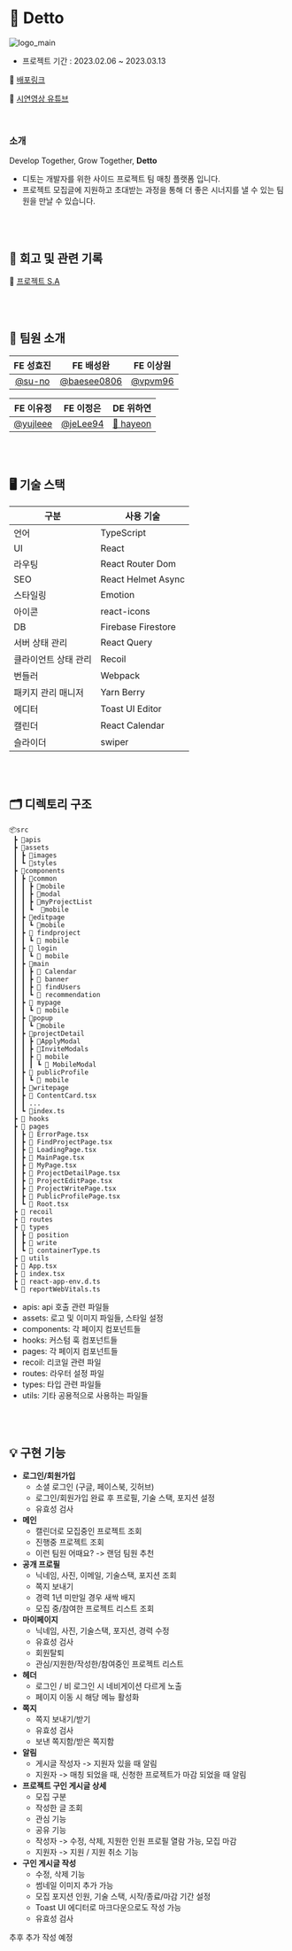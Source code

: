 # 💜 Detto

![logo_main](https://user-images.githubusercontent.com/82587107/221075053-5e92bfbb-dc04-4187-a10e-01cc5ff60f68.gif)

- 프로젝트 기간 : 2023.02.06 ~ 2023.03.13

🔗 [배포링크](https://detto.vercel.app/)

🔗 [시연영상 유튜브](https://www.youtube.com/watch?v=LcIOjxE0Wxs&t=2s)

<br/>

### 소개

Develop Together, Grow Together, **Detto**

- 디토는 개발자를 위한 사이드 프로젝트 팀 매칭 플랫폼 입니다.
- 프로젝트 모집글에 지원하고 초대받는 과정을 통해 더 좋은 시너지를 낼 수 있는 팀원을 만날 수 있습니다.

<br/>
<br/>

## 📝 회고 및 관련 기록

🎉 [프로젝트 S.A](https://sunohvoiin.notion.site/Detto-S-A-cc26bd8ec18f4d969cd06cfc412652fe)

<br/>
<br/>

## 🙌 팀원 소개

|           **FE 성효진**            |                **FE 배성완**                 |            **FE 이상원**             |
| :--------------------------------: | :------------------------------------------: | :----------------------------------: |
| [@su-no](https://github.com/su-no) | [@baesee0806](https://github.com/baesee0806) | [@vpvm96](https://github.com/vpvm96) |

|             **FE 이유정**              |             **FE 이정은**              |              **DE 위하연**               |
| :------------------------------------: | :------------------------------------: | :--------------------------------------: |
| [@yujleee](https://github.com/yujleee) | [@jeLee94](https://github.com/jeLee94) | [💌 hayeon](mailto:coolhayoen@gmail.com) |

<br/>
<br/>

## 🖥 기술 스택

| 구분                 | 사용 기술          |
| -------------------- | ------------------ |
| 언어                 | TypeScript         |
| UI                   | React              |
| 라우팅               | React Router Dom   |
| SEO                  | React Helmet Async |
| 스타일링             | Emotion            |
| 아이콘               | react-icons        |
| DB                   | Firebase Firestore |
| 서버 상태 관리       | React Query        |
| 클라이언트 상태 관리 | Recoil             |
| 번들러               | Webpack            |
| 패키지 관리 매니저   | Yarn Berry         |
| 에디터               | Toast UI Editor    |
| 캘린더               | React Calendar     |
| 슬라이더             | swiper             |

<br/>
<br/>

## 🗂 디렉토리 구조

```
📦src
 ┣ 📂apis
 ┣ 📂assets
 ┃ ┣ 📂images
 ┃ ┗ 📂styles
 ┣ 📂components
 ┃ ┣ 📂common
 ┃ ┃ ┣ 📂mobile
 ┃ ┃ ┣ 📂modal
 ┃ ┃ ┣ 📂myProjectList
 ┃ ┃ ┗  📂mobile
 ┃ ┣ 📂editpage
 ┃ ┃ ┗ 📂mobile
 ┃ ┣ 📂 findproject
 ┃ ┃ ┗ 📂 mobile
 ┃ ┣ 📂 login
 ┃ ┃ ┗ 📂 mobile
 ┃ ┣ 📂main
 ┃ ┃ ┣ 📂 Calendar
 ┃ ┃ ┣ 📂 banner
 ┃ ┃ ┣ 📂 findUsers
 ┃ ┃ ┗ 📂 recommendation
 ┃ ┣ 📂 mypage
 ┃ ┃ ┗ 📂 mobile
 ┃ ┣ 📂popup
 ┃ ┃ ┗ 📂mobile
 ┃ ┣ 📂projectDetail
 ┃ ┃ ┣ 📂ApplyModal
 ┃ ┃ ┣ 📂InviteModals
 ┃ ┃ ┣ 📂 mobile
 ┃ ┃ ┃ ┗ 📂 MobileModal
 ┃ ┣ 📂 publicProfile
 ┃ ┃ ┗ 📂 mobile
 ┃ ┣ 📂writepage
 ┃ ┣ 📜 ContentCard.tsx
 ┃ ┃ ...
 ┃ ┗ 📜index.ts
 ┣ 📂 hooks
 ┣ 📂 pages
 ┃ ┣ 📜 ErrorPage.tsx
 ┃ ┣ 📜 FindProjectPage.tsx
 ┃ ┣ 📜 LoadingPage.tsx
 ┃ ┣ 📜 MainPage.tsx
 ┃ ┣ 📜 MyPage.tsx
 ┃ ┣ 📜 ProjectDetailPage.tsx
 ┃ ┣ 📜 ProjectEditPage.tsx
 ┃ ┣ 📜 ProjectWritePage.tsx
 ┃ ┣ 📜 PublicProfilePage.tsx
 ┃ ┗ 📜 Root.tsx
 ┣ 📂 recoil
 ┣ 📂 routes
 ┣ 📂 types
 ┃ ┣ 📂 position
 ┃ ┣ 📂 write
 ┃ ┗ 📜 containerType.ts
 ┣ 📂 utils
 ┣ 📜 App.tsx
 ┣ 📜 index.tsx
 ┣ 📜 react-app-env.d.ts
 ┗ 📜 reportWebVitals.ts
```

- apis: api 호출 관련 파일들
- assets: 로고 및 이미지 파일들, 스타일 설정
- components: 각 페이지 컴포넌트들
- hooks: 커스텀 훅 컴포넌트들
- pages: 각 페이지 컴포넌트들
- recoil: 리코일 관련 파일
- routes: 라우터 설정 파일
- types: 타입 관련 파일들
- utils: 기타 공용적으로 사용하는 파일들

<br/>
<br/>

## 💡 구현 기능

- **로그인/회원가입**
  - 소셜 로그인 (구글, 페이스북, 깃허브)
  - 로그인/회원가입 완료 후 프로필, 기술 스택, 포지션 설정
  - 유효성 검사
- **메인**
  - 캘린더로 모집중인 프로젝트 조회
  - 진행중 프로젝트 조회
  - 이런 팀원 어때요? -> 랜덤 팀원 추천 
- **공개 프로필**
  - 닉네임, 사진, 이메일, 기술스택, 포지션 조회
  - 쪽지 보내기
  - 경력 1년 미만일 경우 새싹 배지
  - 모집 중/참여한 프로젝트 리스트 조회
- **마이페이지**
  - 닉네임, 사진, 기술스택, 포지션, 경력 수정
  - 유효성 검사
  - 회원탈퇴
  - 관심/지원한/작성한/참여중인 프로젝트 리스트 
- **헤더**
  - 로그인 / 비 로그인 시 네비게이션 다르게 노출
  - 페이지 이동 시 해당 메뉴 활성화
- **쪽지**
  - 쪽지 보내기/받기
  - 유효성 검사
  - 보낸 쪽지함/받은 쪽지함
- **알림**
  - 게시글 작성자 -> 지원자 있을 때 알림
  - 지원자 -> 매칭 되었을 때, 신청한 프로젝트가 마감 되었을 때 알림
- **프로젝트 구인 게시글 상세**
  - 모집 구분
  - 작성한 글 조회
  - 관심 기능
  - 공유 기능
  - 작성자 -> 수정, 삭제, 지원한 인원 프로필 열람 가능, 모집 마감
  - 지원자 -> 지원 / 지원 취소 기능
- **구인 게시글 작성**
  - 수정, 삭제 기능
  - 썸네일 이미지 추가 가능
  - 모집 포지션 인원, 기술 스택, 시작/종료/마감 기간 설정
  - Toast UI 에디터로 마크다운으로도 작성 가능
  - 유효성 검사

추후 추가 작성 예정
<br/>
<br/>
